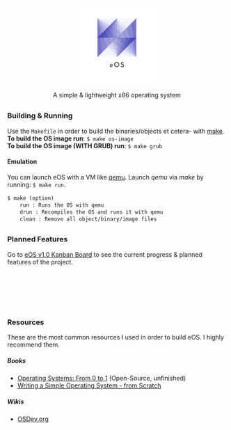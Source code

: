 <p align="center"><img src="logo.png" width="180px" height="auto"></p>
<p align="center">A simple & lightweight x86 operating system</p>

## 
### Building & Running
Use the `Makefile` in order to build the binaries/objects et cetera- with <a href="https://linux.die.net/man/1/make" target="_blank">make</a>.
<br>
**To build the OS image run**: `$ make os-image`
<br>
**To build the OS image (WITH GRUB) run**: `$ make grub`
#### Emulation
You can launch eOS with a VM like <a href="https://www.qemu.org/documentation/" target="_blank">qemu</a>. Launch *qemu* via *make* by running: `$ make run`.

	$ make (option)
		run : Runs the OS with qemu
		drun : Recompiles the OS and runs it with qemu
		clean : Remove all object/binary/image files
## 
### Planned Features
Go to [eOS v1.0 Kanban Board](https://github.com/E-Almqvist/eOS/projects/1) to see the current progress & planned features of the project.
## 
<br>
<br>
<br>
<br>

### Resources
These are the most common resources I used in order to build eOS. I highly recommend them.
##### Books
 - [Operating Systems: From 0 to 1](https://tuhdo.github.io/os01/) (Open-Source, unfinished)
 - [Writing a Simple Operating System - from Scratch](https://www.cs.bham.ac.uk/~exr/lectures/opsys/10_11/lectures/os-dev.pdf)
##### Wikis
 - [OSDev.org](https://wiki.osdev.org/Expanded_Main_Page)

